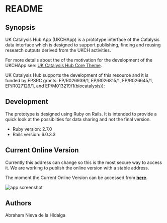 # README

## Synopsis

UK Catalysis Hub App (UKCHApp) is a prototype interface of the Catalysis data
interface which is designed to support publishing, finding and reusing research
outputs derived from the UKCH activities.

For more details about the of the motivation for the development of the UKCHApp
see: [UK Catalysis Hub Core Theme](https://ukcatalysishub.co.uk/core/).

UK Catalysis Hub supports the development of this resource and it is funded by
EPSRC grants:  EP/R026939/1, EP/R026815/1, EP/R026645/1, EP/R027129/1,
and EP/M013219/1(biocatalysis)):

## Development
The prototype is designed using Ruby on Rails. It is intended to provide a
quick look at the possiblities for data sharing and not the final version.

* Ruby version: 2.7.0
* Rails version: 6.0.3.3

## Current Online Version
Currently this address can change so this is the most secure way to access it.
We are working to publish the online version with a stable address. 

The moment the Current Online Version can be accessed from **[here](http://188.166.149.246/)**.


![app screenshot](https://github.com/scman1/ukcathubapp/blob/master/previews/proto_app2020b.png)

## Authors

Abraham Nieva de la Hidalga
